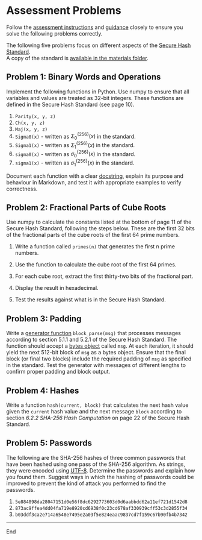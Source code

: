 # Assessment Problems

Follow the [assessment instructions](assessment.md) and [guidance](guidance.ipynb) closely to ensure you solve the following problems correctly.

The following five problems focus on different aspects of the [Secure Hash Standard](https://nvlpubs.nist.gov/nistpubs/FIPS/NIST.FIPS.180-4.pdf). \
A copy of the standard is [available in the materials folder](../materials/secure-hash-standard.pdf).

## Problem 1: Binary Words and Operations

Implement the following functions in Python.
Use numpy to ensure that all variables and values are treated as 32-bit integers.
These functions are defined in the Secure Hash Standard (see page 10).

1. `Parity(x, y, z)`
2. `Ch(x, y, z)`
3. `Maj(x, y, z)`
4. `Sigma0(x)` - written as $\Sigma_0^{\{256\}}(x)$ in the standard.
5. `Sigma1(x)` - written as $\Sigma_1^{\{256\}}(x)$ in the standard.
6. `sigma0(x)` - written as $\sigma_0^{\{256\}}(x)$ in the standard.
7. `sigma1(x)` - written as $\sigma_1^{\{256\}}(x)$ in the standard.

Document each function with a clear [docstring](https://peps.python.org/pep-0257/), explain its purpose and behaviour in Markdown, and test it with appropriate examples to verify correctness.

## Problem 2: Fractional Parts of Cube Roots

Use numpy to calculate the constants listed at the bottom of page 11 of the Secure Hash Standard, following the steps below.
These are the first 32 bits of the fractional parts of the cube roots of the first 64 prime numbers.

1. Write a function called `primes(n)` that generates the first n prime numbers.

2. Use the function to calculate the cube root of the first 64 primes.

3. For each cube root, extract the first thirty-two bits of the fractional part.

4. Display the result in hexadecimal.

5. Test the results against what is in the Secure Hash Standard.

## Problem 3: Padding

Write a [generator function](https://realpython.com/introduction-to-python-generators/) `block_parse(msg)` that processes messages according to section 5.1.1 and 5.2.1 of the Secure Hash Standard.
The function should accept a [bytes object](https://realpython.com/python-bytes/) called `msg`.
At each iteration, it should yield the next 512-bit block of `msg` as a bytes object.
Ensure that the final block (or final two blocks) include the required padding of `msg` as specified in the standard.
Test the generator with messages of different lengths to confirm proper padding and block output.

## Problem 4: Hashes

Write a function `hash(current, block)` that calculates the next hash value given the `current` hash value and the next message `block` according to section *6.2.2 SHA-256 Hash Computation* on page 22 of the Secure Hash Standard.

## Problem 5: Passwords

The following are the SHA-256 hashes of three common passwords that have been hashed using one pass of the SHA-256 algorithm.
As strings, they were encoded using [UTF-8](https://en.wikipedia.org/wiki/UTF-8).
Determine the passwords and explain how you found them.
Suggest ways in which the hashing of passwords could be improved to prevent the kind of attack you performed to find the passwords.

1. `5e884898da28047151d0e56f8dc6292773603d0d6aabbdd62a11ef721d1542d8`
2. `873ac9ffea4dd04fa719e8920cd6938f0c23cd678af330939cff53c3d2855f34`
3. `b03ddf3ca2e714a6548e7495e2a03f5e824eaac9837cd7f159c67b90fb4b7342`

***

End
